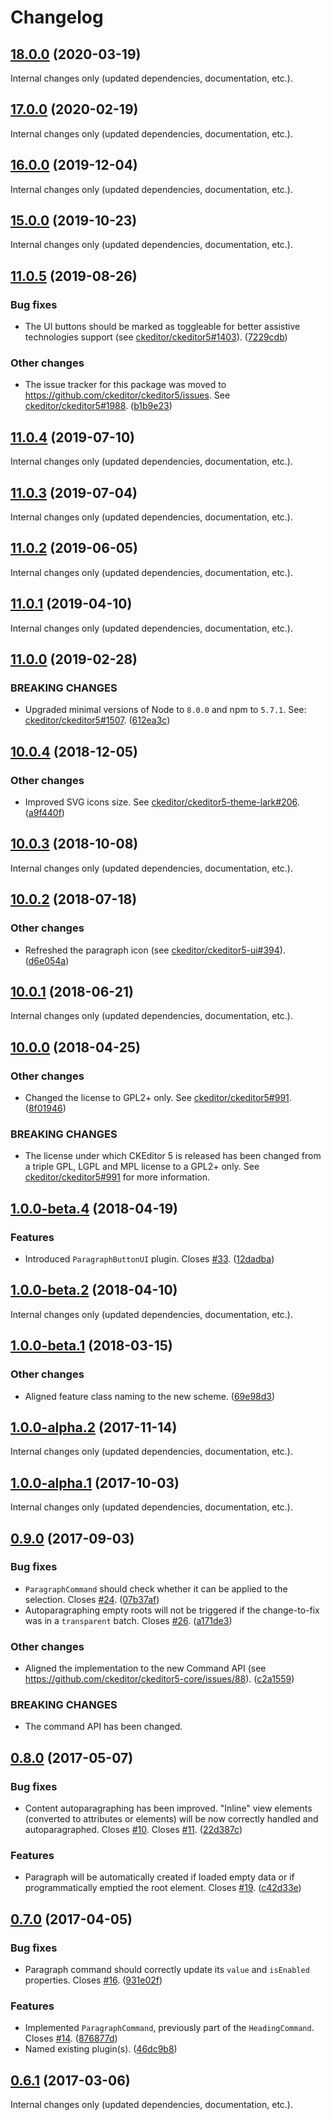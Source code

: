 Changelog
=========

## [18.0.0](https://github.com/ckeditor/ckeditor5-paragraph/compare/v17.0.0...v18.0.0) (2020-03-19)

Internal changes only (updated dependencies, documentation, etc.).


## [17.0.0](https://github.com/ckeditor/ckeditor5-paragraph/compare/v16.0.0...v17.0.0) (2020-02-19)

Internal changes only (updated dependencies, documentation, etc.).


## [16.0.0](https://github.com/ckeditor/ckeditor5-paragraph/compare/v15.0.0...v16.0.0) (2019-12-04)

Internal changes only (updated dependencies, documentation, etc.).


## [15.0.0](https://github.com/ckeditor/ckeditor5-paragraph/compare/v11.0.5...v15.0.0) (2019-10-23)

Internal changes only (updated dependencies, documentation, etc.).


## [11.0.5](https://github.com/ckeditor/ckeditor5-paragraph/compare/v11.0.4...v11.0.5) (2019-08-26)

### Bug fixes

* The UI buttons should be marked as toggleable for better assistive technologies support (see [ckeditor/ckeditor5#1403](https://github.com/ckeditor/ckeditor5/issues/1403)). ([7229cdb](https://github.com/ckeditor/ckeditor5-paragraph/commit/7229cdb))

### Other changes

* The issue tracker for this package was moved to https://github.com/ckeditor/ckeditor5/issues. See [ckeditor/ckeditor5#1988](https://github.com/ckeditor/ckeditor5/issues/1988). ([b1b9e23](https://github.com/ckeditor/ckeditor5-paragraph/commit/b1b9e23))


## [11.0.4](https://github.com/ckeditor/ckeditor5-paragraph/compare/v11.0.3...v11.0.4) (2019-07-10)

Internal changes only (updated dependencies, documentation, etc.).


## [11.0.3](https://github.com/ckeditor/ckeditor5-paragraph/compare/v11.0.2...v11.0.3) (2019-07-04)

Internal changes only (updated dependencies, documentation, etc.).


## [11.0.2](https://github.com/ckeditor/ckeditor5-paragraph/compare/v11.0.1...v11.0.2) (2019-06-05)

Internal changes only (updated dependencies, documentation, etc.).


## [11.0.1](https://github.com/ckeditor/ckeditor5-paragraph/compare/v11.0.0...v11.0.1) (2019-04-10)

Internal changes only (updated dependencies, documentation, etc.).


## [11.0.0](https://github.com/ckeditor/ckeditor5-paragraph/compare/v10.0.4...v11.0.0) (2019-02-28)

### BREAKING CHANGES

* Upgraded minimal versions of Node to `8.0.0` and npm to `5.7.1`. See: [ckeditor/ckeditor5#1507](https://github.com/ckeditor/ckeditor5/issues/1507). ([612ea3c](https://github.com/ckeditor/ckeditor5-cloud-services/commit/612ea3c))


## [10.0.4](https://github.com/ckeditor/ckeditor5-paragraph/compare/v10.0.3...v10.0.4) (2018-12-05)

### Other changes

* Improved SVG icons size. See [ckeditor/ckeditor5-theme-lark#206](https://github.com/ckeditor/ckeditor5-theme-lark/issues/206). ([a9f440f](https://github.com/ckeditor/ckeditor5-paragraph/commit/a9f440f))


## [10.0.3](https://github.com/ckeditor/ckeditor5-paragraph/compare/v10.0.2...v10.0.3) (2018-10-08)

Internal changes only (updated dependencies, documentation, etc.).


## [10.0.2](https://github.com/ckeditor/ckeditor5-paragraph/compare/v10.0.1...v10.0.2) (2018-07-18)

### Other changes

* Refreshed the paragraph icon (see [ckeditor/ckeditor5-ui#394](https://github.com/ckeditor/ckeditor5-ui/issues/394)). ([d6e054a](https://github.com/ckeditor/ckeditor5-paragraph/commit/d6e054a))


## [10.0.1](https://github.com/ckeditor/ckeditor5-paragraph/compare/v10.0.0...v10.0.1) (2018-06-21)

Internal changes only (updated dependencies, documentation, etc.).


## [10.0.0](https://github.com/ckeditor/ckeditor5-paragraph/compare/v1.0.0-beta.4...v10.0.0) (2018-04-25)

### Other changes

* Changed the license to GPL2+ only. See [ckeditor/ckeditor5#991](https://github.com/ckeditor/ckeditor5/issues/991). ([8f01946](https://github.com/ckeditor/ckeditor5-paragraph/commit/8f01946))

### BREAKING CHANGES

* The license under which CKEditor 5 is released has been changed from a triple GPL, LGPL and MPL license to a GPL2+ only. See [ckeditor/ckeditor5#991](https://github.com/ckeditor/ckeditor5/issues/991) for more information.


## [1.0.0-beta.4](https://github.com/ckeditor/ckeditor5-paragraph/compare/v1.0.0-beta.2...v1.0.0-beta.4) (2018-04-19)

### Features

* Introduced `ParagraphButtonUI` plugin. Closes [#33](https://github.com/ckeditor/ckeditor5-paragraph/issues/33). ([12dadba](https://github.com/ckeditor/ckeditor5-paragraph/commit/12dadba))


## [1.0.0-beta.2](https://github.com/ckeditor/ckeditor5-paragraph/compare/v1.0.0-beta.1...v1.0.0-beta.2) (2018-04-10)

Internal changes only (updated dependencies, documentation, etc.).


## [1.0.0-beta.1](https://github.com/ckeditor/ckeditor5-paragraph/compare/v1.0.0-alpha.2...v1.0.0-beta.1) (2018-03-15)

### Other changes

* Aligned feature class naming to the new scheme. ([69e98d3](https://github.com/ckeditor/ckeditor5-paragraph/commit/69e98d3))


## [1.0.0-alpha.2](https://github.com/ckeditor/ckeditor5-paragraph/compare/v1.0.0-alpha.1...v1.0.0-alpha.2) (2017-11-14)

Internal changes only (updated dependencies, documentation, etc.).

## [1.0.0-alpha.1](https://github.com/ckeditor/ckeditor5-paragraph/compare/v0.9.0...v1.0.0-alpha.1) (2017-10-03)

Internal changes only (updated dependencies, documentation, etc.).


## [0.9.0](https://github.com/ckeditor/ckeditor5-paragraph/compare/v0.8.0...v0.9.0) (2017-09-03)

### Bug fixes

* `ParagraphCommand` should check whether it can be applied to the selection. Closes [#24](https://github.com/ckeditor/ckeditor5-paragraph/issues/24). ([07b37af](https://github.com/ckeditor/ckeditor5-paragraph/commit/07b37af))
* Autoparagraphing empty roots will not be triggered if the change-to-fix was in a `transparent` batch. Closes [#26](https://github.com/ckeditor/ckeditor5-paragraph/issues/26). ([a171de3](https://github.com/ckeditor/ckeditor5-paragraph/commit/a171de3))

### Other changes

* Aligned the implementation to the new Command API (see https://github.com/ckeditor/ckeditor5-core/issues/88). ([c2a1559](https://github.com/ckeditor/ckeditor5-paragraph/commit/c2a1559))

### BREAKING CHANGES

* The command API has been changed.


## [0.8.0](https://github.com/ckeditor/ckeditor5-paragraph/compare/v0.7.0...v0.8.0) (2017-05-07)

### Bug fixes

* Content autoparagraphing has been improved. "Inline" view elements (converted to attributes or elements) will be now correctly handled and autoparagraphed. Closes [#10](https://github.com/ckeditor/ckeditor5-paragraph/issues/10). Closes [#11](https://github.com/ckeditor/ckeditor5-paragraph/issues/11). ([22d387c](https://github.com/ckeditor/ckeditor5-paragraph/commit/22d387c))

### Features

* Paragraph will be automatically created if loaded empty data or if programmatically emptied the root element. Closes [#19](https://github.com/ckeditor/ckeditor5-paragraph/issues/19). ([c42d33e](https://github.com/ckeditor/ckeditor5-paragraph/commit/c42d33e))


## [0.7.0](https://github.com/ckeditor/ckeditor5-paragraph/compare/v0.6.1...v0.7.0) (2017-04-05)

### Bug fixes

* Paragraph command should correctly update its `value` and `isEnabled` properties. Closes [#16](https://github.com/ckeditor/ckeditor5-paragraph/issues/16). ([931e02f](https://github.com/ckeditor/ckeditor5-paragraph/commit/931e02f))

### Features

* Implemented `ParagraphCommand`, previously part of the `HeadingCommand`. Closes [#14](https://github.com/ckeditor/ckeditor5-paragraph/issues/14). ([876877d](https://github.com/ckeditor/ckeditor5-paragraph/commit/876877d))
* Named existing plugin(s). ([46dc9b8](https://github.com/ckeditor/ckeditor5-paragraph/commit/46dc9b8))


## [0.6.1](https://github.com/ckeditor/ckeditor5-paragraph/compare/v0.6.0...v0.6.1) (2017-03-06)

Internal changes only (updated dependencies, documentation, etc.).

